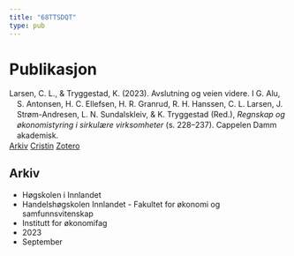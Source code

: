 ```yaml
---
title: "68TTSDQT"
type: pub
---
```

<h1>Publikasjon</h1>
<article id="csl-bib-container-68TTSDQT" class="csl-bib-container">
  <div class="csl-bib-body" style="line-height: 1.35; padding-left: 1em; text-indent:-1em;">
  <div class="csl-entry">Larsen, C. L., &amp; Tryggestad, K. (2023). Avslutning og veien videre. I G. Alu, S. Antonsen, H. C. Ellefsen, H. R. Granrud, R. H. Hanssen, C. L. Larsen, J. Str&#xF8;m-Andresen, L. N. Sundalskleiv, &amp; K. Tryggestad (Red.), <i>Regnskap og &#xF8;konomistyring i sirkul&#xE6;re virksomheter</i> (s. 228&#x2013;237). Cappelen Damm akademisk.</div>
</div>
  <div class="csl-bib-buttons">
    <a href="#taxonomy-article-68TTSDQT" class="csl-bib-button">Arkiv</a>
    <a href="https://app.cristin.no/results/show.jsf?id=2175211" alt="Cristin URL" class="csl-bib-button">Cristin</a>
    <a href="http://zotero.org/groups/5402882/items/68TTSDQT" alt="Zotero URL" class="csl-bib-button">Zotero</a>
  </div>
  <div id="csl-bib-meta-container-68TTSDQT"></div>
</article>
<div id="csl-bib-meta-68TTSDQT" class="csl-bib-meta">
  <article id="taxonomy-article-68TTSDQT" class="taxonomy-article">
    <h1>Arkiv</h1>
    <ul>
      <li>Høgskolen i Innlandet</li>
      <li>Handelshøgskolen Innlandet - Fakultet for økonomi og samfunnsvitenskap</li>
      <li>Institutt for økonomifag</li>
      <li>2023</li>
      <li>September</li>
    </ul>
  </article>
</div>
